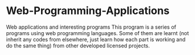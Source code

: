 # Web-Programming-Applications
Web applications and interesting programs
This program is a series of programs using web programming languages. Some of them are learnt (not inherit any codes from elsewhere, just learn how each part is working and do the same thing) from other developed licensed projects.

